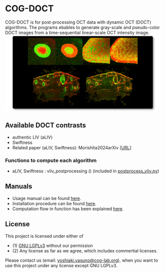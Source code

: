 # COG-DOCT
COG-DOCT is for post-processing OCT data with dynamic OCT (DOCT) algorithms. The programs ebables to generate gray-scale and pseudo-color DOCT images from a time-sequential linear-scale OCT intensity image.
![topPicture](Manual/figures/topPicture.jpg)

Available DOCT contrasts
---------------------------
- authentic LIV (aLIV)
- Swiftness
- Related paper (aLIV, Swiftness): Morishita2024arXiv [[URL](
https://doi.org/10.48550/arXiv.2412.09351)]

### Functions to compute each algorithm
- aLIV, Swiftness : vliv_postprocessing () (included in [postprocess_vliv.py](Program\VLIV\postprocess_vliv.py))

Manuals
------------------------
- Usage manual can be found [here](Manual/Usage.md).
- Installation procedure can be found [here](Manual/Instration.md).
- Computation flow in function has been explained [here](Manual/Structure.md).

License
-----------------------
This project is licensed under either of
- (1) [GNU LGPLv3](LICENSE.md) without our permission
- (2) Any license as far as we agree, which includes commertial licenses. 

Please contact us (email: yoshiaki.yasuno@cog-lab.org), when you want to use this project under any license except GNU LGPLv3. 
